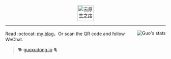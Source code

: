 
<div align="center">
  <a href="https://guoxudong.io">
    <img src="https://tva3.sinaimg.cn/large/ad5fbf65gy1gfm3j2vo79g20b90b9x6r.gif" style="width: 50px;" alt="云原生之路" />
  </a>
</div>

---

<img align="right" src="https://github-readme-stats.vercel.app/api?username=sunny0826&show_icons=true&include_all_commits=true&bg_color=30,e96443,904e95&title_color=fff&text_color=fff" alt="Guo's stats" />

Read :octocat: [my blog](https://guoxudong.io)，Or scan the QR code and follow WeChat.

> :dog2:  [guoxudong.io](https://guoxudong.io) :cat2:

